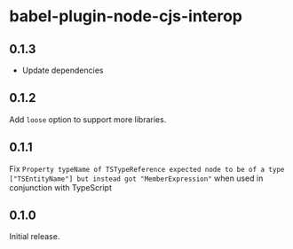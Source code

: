 # babel-plugin-node-cjs-interop

## 0.1.3

- Update dependencies

## 0.1.2

Add `loose` option to support more libraries.

## 0.1.1

Fix `Property typeName of TSTypeReference expected node to be of a type ["TSEntityName"] but instead got "MemberExpression"` when used in conjunction with TypeScript

## 0.1.0

Initial release.
